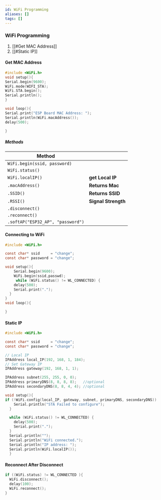 ```yaml
---
id: WiFi Programming
aliases: []
tags: []
---
```


### WiFi Programming

1. [[#Get MAC Address]]
2. [[#Static IP]]

#### Get MAC Address

```c
#include <WiFi.h>
void setup(){
Serial.begin(9600);
WiFi.mode(WIFI_STA);
WiFi.STA.begin();
Serial.println();
}

void loop(){
Serial.print("ESP Board MAC Address: ");
Serial.println(WiFi.macAddress());
delay(500);

}
```

##### Methods

| Method                            |                     |
| --------------------------------- | ------------------- |
| `WiFi.begin(ssid, password)`      |                     |
| `WiFi.status()`                   |                     |
| `WiFi.localIP()`                  | **get Local IP**    |
| `.macAddress()`                   | **Returns Mac**     |
| `.SSID()`                         | **Returns SSID**    |
| `.RSSI()`                         | **Signal Strength** |
| `.disconnect()`                   |                     |
| `.reconnect()`                    |                     |
| `.softAP("ESP32_AP", "password")` |                     |

#### Connecting to WiFi

```c
#include <WiFi.h>

const char* ssid     = "change";
const char* password = "change";

void setup(){
	Serial.begin(9600);
	WiFi.begin(ssid,passwd);
	 while (WiFi.status() != WL_CONNECTED) {
    delay(500);
    Serial.print(".");
  }
}
void loop(){

}

```

#### Static IP

```c
#include <WiFi.h>

const char* ssid     = "change";
const char* password = "change";

// Local IP
IPAddress local_IP(192, 168, 1, 184);
// Set Gateway IP
IPAddress gateway(192, 168, 1, 1);

IPAddress subnet(255, 255, 0, 0);
IPAddress primaryDNS(8, 8, 8, 8);   //optional
IPAddress secondaryDNS(8, 8, 4, 4); //optional

void setup(){
if (!WiFi.config(local_IP, gateway, subnet, primaryDNS, secondaryDNS)) {
    Serial.println("STA Failed to configure");
  }

  while (WiFi.status() != WL_CONNECTED) {
    delay(500);
    Serial.print(".");
  }
  Serial.println("");
  Serial.println("WiFi connected.");
  Serial.println("IP address: ");
  Serial.println(WiFi.localIP());
  }
```

#### Reconnect After Disconnect

```c
if ((WiFi.status) != WL_CONNECTED ){
  WiFi.disconnect();
  delay(100);
  WiFi.reconnect();
}
```
